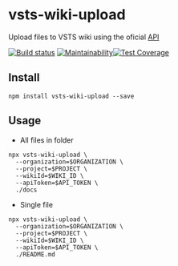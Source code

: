 # vsts-wiki-upload

Upload files to VSTS wiki using the oficial [API](https://docs.microsoft.com/en-us/rest/api/azure/devops/wiki/pages?view=azure-devops-rest-5.0)

[![Build status](https://dev.azure.com/miguel-savignano/npm-vsts-wiki-upload/_apis/build/status/Build-Lint-Test)](https://dev.azure.com/miguel-savignano/npm-vsts-wiki-upload/_build/latest?definitionId=3)
[![Maintainability](https://api.codeclimate.com/v1/badges/afca14851593c6e017fa/maintainability)](https://codeclimate.com/github/MiguelSavignano/vsts-wiki-upload/maintainability)[![Test Coverage](https://api.codeclimate.com/v1/badges/afca14851593c6e017fa/test_coverage)](https://codeclimate.com/github/MiguelSavignano/vsts-wiki-upload/test_coverage)

## Install

```
npm install vsts-wiki-upload --save
```

## Usage

- All files in folder

```
npx vsts-wiki-upload \
  --organization=$ORGANIZATION \
  --project=$PROJECT \
  --wikiId=$WIKI_ID \
  --apiToken=$API_TOKEN \
  ./docs
```

- Single file

```
npx vsts-wiki-upload \
  --organization=$ORGANIZATION \
  --project=$PROJECT \
  --wikiId=$WIKI_ID \
  --apiToken=$API_TOKEN \
  ./README.md
```
